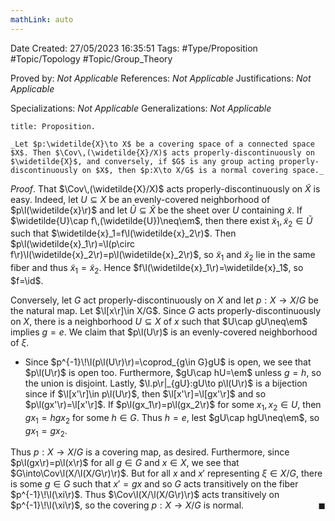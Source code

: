 ```yaml
---
mathLink: auto
---
```


<div class="topSpace"></div>

Date Created: 27/05/2023 16:35:51
Tags: #Type/Proposition #Topic/Topology #Topic/Group_Theory

Proved by: _Not Applicable_
References: _Not Applicable_
Justifications: _Not Applicable_

Specializations: _Not Applicable_
Generalizations: _Not Applicable_

``` ad-Proposition
title: Proposition.

_Let $p:\widetilde{X}\to X$ be a covering space of a connected space $X$. Then $\Cov\,(\widetilde{X}/X)$ acts properly-discontinuously on $\widetilde{X}$, and conversely, if $G$ is any group acting properly-discontinuously on $X$, then $p:X\to X/G$ is a normal covering space._

```

_Proof_. That $\Cov\,(\widetilde{X}/X)$ acts properly-discontinuously on $\widetilde{X}$ is easy. Indeed, let $U\subseteq X$ be an evenly-covered neighborhood of $p\l(\widetilde{x}\r)$ and let $\widetilde{U}\subseteq\widetilde{X}$ be the sheet over $U$ containing $\widetilde{x}$. If $\widetilde{U}\cap f\,(\widetilde{U})\neq\em$, then there exist $\widetilde{x}_1,\widetilde{x}_2\in\widetilde{U}$ such that $\widetilde{x}_1=f\l(\widetilde{x}_2\r)$. Then $p\l(\widetilde{x}_1\r)=\l(p\circ f\r)\l(\widetilde{x}_2\r)=p\l(\widetilde{x}_2\r)$, so $\widetilde{x}_1$ and $\widetilde{x}_2$ lie in the same fiber and thus $\widetilde{x}_1=\widetilde{x}_2$. Hence $f\l(\widetilde{x}_1\r)=\widetilde{x}_1$, so $f=\id$.

Conversely, let $G$ act properly-discontinuously on $X$ and let $p:X\to X/G$ be the natural map. Let $\l[x\r]\in X/G$. Since $G$ acts properly-discontinuously on $X$, there is a neighborhood $U\subseteq X$ of $x$ such that $U\cap gU\neq\em$ implies $g=e$. We claim that $p\l(U\r)$ is an evenly-covered neighborhood of $\xi$.
* Since $p^{-1}\!\l(p\l(U\r)\r)=\coprod_{g\in G}gU$ is open, we see that $p\l(U\r)$ is open too. Furthermore, $gU\cap hU=\em$ unless $g=h$, so the union is disjoint. Lastly, $\l.p\r|_{gU}:gU\to p\l(U\r)$ is a bijection since if $\l[x'\r]\in p\l(U\r)$, then $\l[x'\r]=\l[gx'\r]$ and so $p\l(gx'\r)=\l[x'\r]$. If $p\l(gx_1\r)=p\l(gx_2\r)$ for some $x_1,x_2\in U$, then $gx_1=hgx_2$ for some $h\in G$. Thus $h=e$, lest $gU\cap hgU\neq\em$, so $gx_1=gx_2$.

Thus $p:X\to X/G$ is a covering map, as desired. Furthermore, since $p\l(gx\r)=p\l(x\r)$ for all $g\in G$ and $x\in X$, we see that $G\into\Cov\l(X/\l(X/G\r)\r)$. But for all $x$ and $x'$ representing $\xi\in X/G$, there is some $g\in G$ such that $x'=gx$ and so $G$ acts transitively on the fiber $p^{-1}\!\l(\xi\r)$. Thus $\Cov\l(X/\l(X/G\r)\r)$ acts transitively on $p^{-1}\!\l(\xi\r)$, so the covering $p:X\to X/G$ is normal.<span style="float:right;">$\blacksquare$</span>
